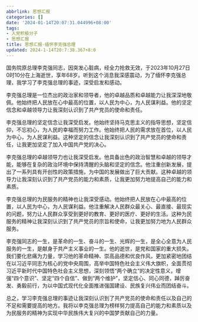 ```yaml
---
abbrlink: 思想汇报
categories: []
date: '2024-01-14T20:07:31.044996+08:00'
tags:
- 入党积极分子
- 思想汇报
title: 思想汇报-缅怀李克强总理
updated: 2024-1-14T20:7:38.367+8:0
---
```

国务院原总理李克强同志，因突发心脏病，经全力抢救无效，于2023年10月27日0时10分在上海逝世，享年68岁。听到这个消息我深感震动，为了缅怀李克强总理，我学习了李克强总理的事迹，深受启发和感动。

李克强总理是一位杰出的政治家和领导者，他的卓越品质和卓越能力让我深深地敬佩。他始终把人民放在心中最高的位置，以人民为中心，为人民谋利益。他的坚定信念和卓越领导力让我深刻认识到了共产党员的使命和责任。

李克强总理的坚定信念让我深受启发。他始终坚持马克思主义的指导思想，坚定信仰，不忘初心，为人民的幸福而努力工作。他始终把人民的需求放在首位，以人民为中心，为人民谋利益。这种坚定的信念让我深刻认识到了共产党员的使命和责任，让我更加坚定了加入中国共产党的决心。

李克强总理的卓越领导力也让我深受启发。他具备出色的政治智慧和卓越的领导才能，能够在复杂的政治环境中保持清醒的头脑和坚定的信念。他注重创新发展，提出了一系列具有开创性的政策措施，为中国的发展做出了巨大贡献。这种卓越的领导力让我深刻认识到了共产党员的能力和素质，让我更加努力地提高自己的能力和素质。

李克强总理的为民服务的精神也让我深受感动。他始终把人民放在心中最高的位置，以人民为中心，为人民谋利益。他注重解决人民群众最关心、最直接、最现实的问题，努力让人民群众享受到更好的教育、更好的医疗、更好的生活。这种为民服务的精神让我深刻认识到了共产党员的宗旨和使命，让我更加努力地为人民群众服务。

李克强同志的一生，是革命的一生、奋斗的一生、光辉的一生，是全心全意为人民服务的一生，是献身于共产主义事业的一生。他的逝世，是党和国家的重大损失。我们要化悲痛为力量，学习他的革命精神、崇高品德和优良作风，更加紧密地团结在以习近平同志为核心的党中央周围，高举中国特色社会主义伟大旗帜，全面贯彻习近平新时代中国特色社会主义思想，深刻领悟“两个确立”的决定性意义，增强“四个意识”、坚定“四个自信”、做到“两个维护”，坚定信心、同心同德，踔厉奋发、勇毅前行，为以中国式现代化全面推进强国建设、民族复兴伟业而团结奋斗。

总之，学习李克强总理的事迹让我深刻认识到了共产党员的使命和责任以及自己的不足和需要提高的地方。我将以李克强总理为榜样努力提高自己的能力和素质以及为民服务的精神为实现中华民族伟大复兴的中国梦贡献自己的力量。
